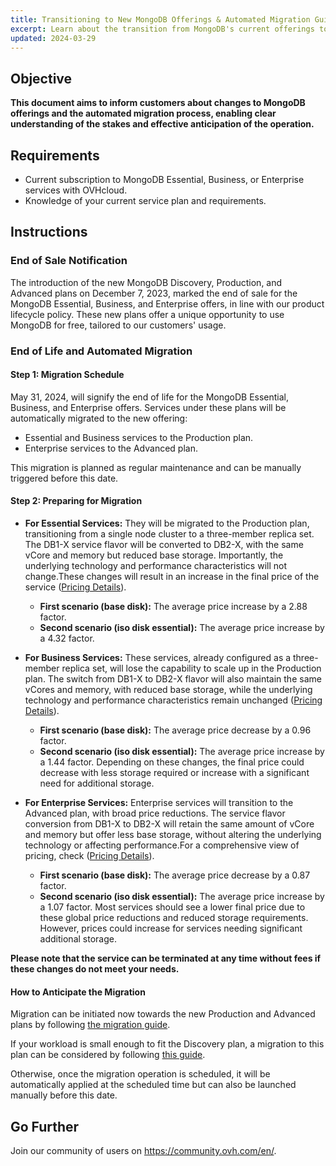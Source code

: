 ```yaml
---
title: Transitioning to New MongoDB Offerings & Automated Migration Guide
excerpt: Learn about the transition from MongoDB's current offerings to the new plans and understand the automated migration process to effectively plan your transition.
updated: 2024-03-29
---
```


## Objective

**This document aims to inform customers about changes to MongoDB offerings and the automated migration process, enabling clear understanding of the stakes and effective anticipation of the operation.**

## Requirements

- Current subscription to MongoDB Essential, Business, or Enterprise services with OVHcloud.
- Knowledge of your current service plan and requirements.

## Instructions

### End of Sale Notification

The introduction of the new MongoDB Discovery, Production, and Advanced plans on December 7, 2023, marked the end of sale for the MongoDB Essential, Business, and Enterprise offers, in line with our product lifecycle policy. These new plans offer a unique opportunity to use MongoDB for free, tailored to our customers' usage.

### End of Life and Automated Migration

#### Step 1: Migration Schedule

May 31, 2024, will signify the end of life for the MongoDB Essential, Business, and Enterprise offers. Services under these plans will be automatically migrated to the new offering:
- Essential and Business services to the Production plan.
- Enterprise services to the Advanced plan.

This migration is planned as regular maintenance and can be manually triggered before this date.

#### Step 2: Preparing for Migration

- **For Essential Services:** They will be migrated to the Production plan, transitioning from a single node cluster to a three-member replica set. The DB1-X service flavor will be converted to DB2-X, with the same vCore and memory but reduced base storage. Importantly, the underlying technology and performance characteristics will not change.These changes will result in an increase in the final price of the service ([Pricing Details](https://www.ovhcloud.com/en-gb/public-cloud/prices/)).
    - **First scenario (base disk):** The average price increase by a 2.88 factor.
    - **Second scenario (iso disk essential):** The average price increase by a 4.32 factor.

- **For Business Services:** These services, already configured as a three-member replica set, will lose the capability to scale up in the Production plan. The switch from DB1-X to DB2-X flavor will also maintain the same vCores and memory, with reduced base storage, while the underlying technology and performance characteristics remain unchanged ([Pricing Details](https://www.ovhcloud.com/en-gb/public-cloud/prices/)).
    - **First scenario (base disk):** The average price decrease by a 0.96 factor.
    - **Second scenario (iso disk essential):** The average price increase by a 1.44 factor.
  Depending on these changes, the final price could decrease with less storage required or increase with a significant need for additional storage.

- **For Enterprise Services:** Enterprise services will transition to the Advanced plan, with broad price reductions. The service flavor conversion from DB1-X to DB2-X will retain the same amount of vCore and memory but offer less base storage, without altering the underlying technology or affecting performance.For a comprehensive view of pricing, check ([Pricing Details](https://www.ovhcloud.com/en-gb/public-cloud/prices/)).
    - **First scenario (base disk):** The average price decrease by a 0.87 factor.
    - **Second scenario (iso disk essential):** The average price increase by a 1.07 factor.
  Most services should see a lower final price due to these global price reductions and reduced storage requirements. However, prices could increase for services needing significant additional storage. 

**Please note that the service can be terminated at any time without fees if these changes do not meet your needs.**
  
#### How to Anticipate the Migration

Migration can be initiated now towards the new Production and Advanced plans by following [the migration guide](https://help.ovhcloud.com/csm/en-gb-public-cloud-databases-mongodb-migrate-production-advanced-cli?id=kb_article_view&sysparm_article=KB0061012).

If your workload is small enough to fit the Discovery plan, a migration to this plan can be considered by following [this guide](https://help.ovhcloud.com/csm/en-gb-public-cloud-databases-mongodb-migrate-discovery-cli?id=kb_article_view&sysparm_article=KB0060713). 

Otherwise, once the migration operation is scheduled, it will be automatically applied at the scheduled time but can also be launched manually before this date.

## Go Further

Join our community of users on <https://community.ovh.com/en/>.
